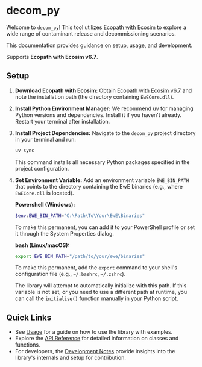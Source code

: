 # decom_py

Welcome to `decom_py`! This tool utilizes [Ecopath with Ecosim](https://ecopath.org/) to explore a wide range of contaminant release and decommissioning scenarios.

This documentation provides guidance on setup, usage, and development.

Supports **Ecopath with Ecosim v6.7**.

## Setup

1.  **Download Ecopath with Ecosim:**
    Obtain [Ecopath with Ecosim v6.7](https://ecopath.org/downloads/#toggle-id-1) and note the installation path (the directory containing `EwECore.dll`).

2.  **Install Python Environment Manager:**
    We recommend [uv](https://docs.astral.sh/uv/#__tabbed_1_2) for managing Python versions and dependencies. Install it if you haven't already. Restart your terminal after installation.

3.  **Install Project Dependencies:**
    Navigate to the `decom_py` project directory in your terminal and run:
    ```bash
    uv sync
    ```
    This command installs all necessary Python packages specified in the project configuration.

4.  **Set Environment Variable:**
    Add an environment variable `EWE_BIN_PATH` that points to the directory containing the EwE binaries (e.g., where `EwECore.dll` is located).

    **Powershell (Windows):**
    ```powershell
    $env:EWE_BIN_PATH="C:\Path\To\Your\EwE\Binaries"
    ```
    To make this permanent, you can add it to your PowerShell profile or set it through the System Properties dialog.

    **bash (Linux/macOS):**
    ```bash
    export EWE_BIN_PATH="/path/to/your/ewe/binaries"
    ```
    To make this permanent, add the `export` command to your shell's configuration file (e.g., `~/.bashrc`, `~/.zshrc`).

    The library will attempt to automatically initialize with this path. If this variable is not set, or you need to use a different path at runtime, you can call the `initialise()` function manually in your Python script.

## Quick Links

*   See [Usage](usage.md) for a guide on how to use the library with examples.
*   Explore the [API Reference](api/reference.md) for detailed information on classes and functions.
*   For developers, the [Development Notes](development.md) provide insights into the library's internals and setup for contribution.
